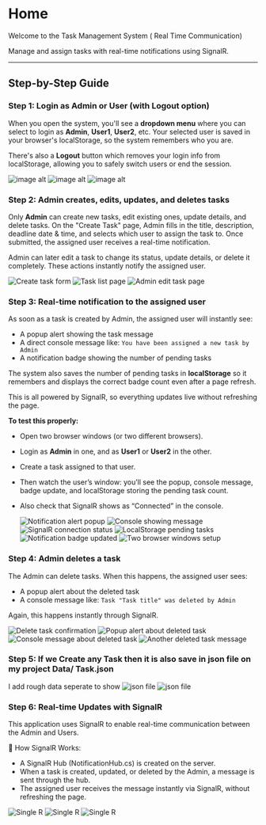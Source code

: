 # Home

Welcome to the Task Management System ( Real Time Communication)

Manage and assign tasks with real-time notifications using SignalR.

---

## Step-by-Step Guide

### Step 1: Login as Admin or User (with Logout option)

When you open the system, you'll see a **dropdown menu** where you can select to login as **Admin**, **User1**, **User2**, etc. Your selected user is saved in your browser's localStorage, so the system remembers who you are.

There's also a **Logout** button which removes your login info from localStorage, allowing you to safely switch users or end the session.

  ![image alt](https://raw.githubusercontent.com/Ramaryal33/Task-Management-System/0c20c68cc3c45eb4c4bf0eea8b7d653160cb4df7/1.png)
  ![image alt](https://raw.githubusercontent.com/Ramaryal33/Task-Management-System/14244c345ff257c37ffd21dec21df47b2c85bcaf/2.png)
  ![image alt](https://raw.githubusercontent.com/Ramaryal33/Task-Management-System/49cc61c584a5e996243efd0202a464dc4ec8fd8c/3.png)

### Step 2: Admin creates, edits, updates, and deletes tasks

Only **Admin** can create new tasks, edit existing ones, update details, and delete tasks. On the "Create Task" page, Admin fills in the title, description, deadline date & time, and selects which user to assign the task to. Once submitted, the assigned user receives a real-time notification.

Admin can later edit a task to change its status, update details, or delete it completely. These actions instantly notify the assigned user.

  ![Create task form](https://raw.githubusercontent.com/Ramaryal33/Task-Management-System/0d8d518e6b499616fb8a5db6259f4614c244b430/4.png)
  ![Task list page](https://github.com/Ramaryal33/Task-Management-System/blob/master/5.png?raw=true)
  ![Admin edit task page](https://github.com/Ramaryal33/Task-Management-System/blob/master/6.png?raw=true)

### Step 3: Real-time notification to the assigned user

As soon as a task is created by Admin, the assigned user will instantly see:

- A popup alert showing the task message
- A direct console message like: `You have been assigned a new task by Admin`
- A notification badge showing the number of pending tasks

The system also saves the number of pending tasks in **localStorage** so it remembers and displays the correct badge count even after a page refresh.

This is all powered by SignalR, so everything updates live without refreshing the page.

**To test this properly:**

- Open two browser windows (or two different browsers).
- Login as **Admin** in one, and as **User1** or **User2** in the other.
- Create a task assigned to that user.
- Then watch the user’s window: you’ll see the popup, console message, badge update, and localStorage storing the pending task count.
- Also check that SignalR shows as “Connected” in the console.
  
  ![Notification alert popup](https://github.com/Ramaryal33/Task-Management-System/blob/master/7.png?raw=true)
  ![Console showing message](https://github.com/Ramaryal33/Task-Management-System/blob/master/8.png?raw=true)
  ![SignalR connection status](https://github.com/Ramaryal33/Task-Management-System/blob/master/9.png?raw=true)
  ![LocalStorage pending tasks](https://github.com/Ramaryal33/Task-Management-System/blob/master/10.png?raw=true)
  ![Notification badge updated](https://github.com/Ramaryal33/Task-Management-System/blob/master/11.png?raw=true)
  ![Two browser windows setup](https://github.com/Ramaryal33/Task-Management-System/blob/master/12%20a.png?raw=true)

### Step 4: Admin deletes a task

The Admin can delete tasks. When this happens, the assigned user sees:

- A popup alert about the deleted task
- A console message like: `Task "Task title" was deleted by Admin`

Again, this happens instantly through SignalR.

  ![Delete task confirmation](https://github.com/Ramaryal33/Task-Management-System/blob/master/13.png?raw=true)
  ![Popup alert about deleted task](https://github.com/Ramaryal33/Task-Management-System/blob/master/14.png?raw=true)
  ![Console message about deleted task](https://github.com/Ramaryal33/Task-Management-System/blob/master/15.png?raw=true)
  ![Another deleted task message](https://github.com/Ramaryal33/Task-Management-System/blob/master/16.png?raw=true)

### Step 5: If we Create any Task then it is also save in json file on my project Data/ Task.json
I add rough data seperate to show 
![json file](https://github.com/Ramaryal33/Task-Management-System/blob/57bbb0f3f8f69db5926e539a55583eaf37ec854f/data%202.png)
![json file](https://github.com/Ramaryal33/Task-Management-System/blob/75f86fab3a4c877ca0324a0ae6230d6dd270d67f/data.json.png)


### Step 6: Real-time Updates with SignalR
This application uses SignalR to enable real-time communication between the Admin and Users.

📡 How SignalR Works:
- A SignalR Hub (NotificationHub.cs) is created on the server.
- When a task is created, updated, or deleted by the Admin, a message is sent through the hub.
- The assigned user receives the message instantly via SignalR, without refreshing the page.

![Single R ](https://github.com/Ramaryal33/Task-Management-System/blob/bf4b5a50bcd4c826b9e727b52732ebe82fdb6307/singler%201.png)
![Single R ](https://github.com/Ramaryal33/Task-Management-System/blob/bf4b5a50bcd4c826b9e727b52732ebe82fdb6307/single%20r%202.png)
![Single R ](https://github.com/Ramaryal33/Task-Management-System/blob/bf4b5a50bcd4c826b9e727b52732ebe82fdb6307/single%20r%203.png)

